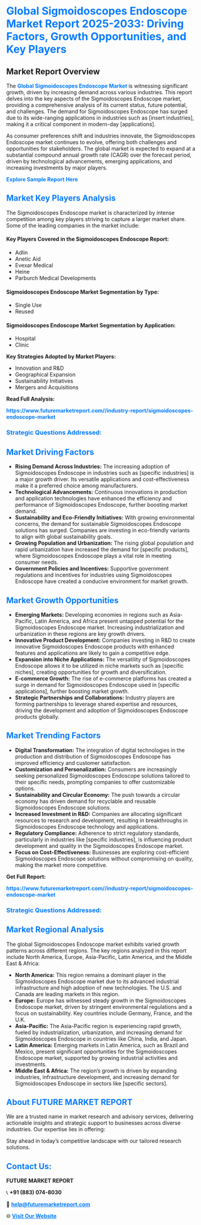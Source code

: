 <h1 style="color: #007BFF;">Global Sigmoidoscopes Endoscope Market Report 2025-2033: Driving Factors, Growth Opportunities, and Key Players</h1>

<section id="overview">
<h2>Market Report Overview</h2>
<p>The <a href="https://www.futuremarketreport.com//industry-report/sigmoidoscopes-endoscope-market" style="color: #007BFF; text-decoration: none;"><strong>Global Sigmoidoscopes Endoscope Market</strong></a> is witnessing significant growth, driven by increasing demand across various industries. This report delves into the key aspects of the Sigmoidoscopes Endoscope market, providing a comprehensive analysis of its current status, future potential, and challenges. The demand for Sigmoidoscopes Endoscope has surged due to its wide-ranging applications in industries such as [insert industries], making it a critical component in modern-day [applications].</p>
<p>As consumer preferences shift and industries innovate, the Sigmoidoscopes Endoscope market continues to evolve, offering both challenges and opportunities for stakeholders. The global market is expected to expand at a substantial compound annual growth rate (CAGR) over the forecast period, driven by technological advancements, emerging applications, and increasing investments by major players.</p>
</section>

<section id="overview">
<p><a href="https://www.futuremarketreport.com//request-sample/reportId=55716" style="color: #007BFF; text-decoration: none;"><strong>Explore Sample Report Here</strong></a></p>
</section>

<section id="key-players">
<h2 style="color: #007BFF;">Market Key Players Analysis</h2>
<p>The Sigmoidoscopes Endoscope market is characterized by intense competition among key players striving to capture a larger market share. Some of the leading companies in the market include:</p>
<h4>Key Players Covered in the Sigmoidoscopes Endoscope Report:</h4>
<ul><li>Adlin</li><li>Anetic Aid</li><li>Evexar Medical</li><li>Heine</li><li>Parburch Medical Developments</li></ul>
<h4>Sigmoidoscopes Endoscope Market Segmentation by Type:</h4>
<ul><li>Single Use</li><li>Reused</li></ul>

<h4>Sigmoidoscopes Endoscope Market Segmentation by Application:</h4>
<ul><li>Hospital</li><li>Clinic</li></ul>
<p><strong>Key Strategies Adopted by Market Players:</strong></p>
<ul>
<li>Innovation and R&D</li>
<li>Geographical Expansion</li>
<li>Sustainability Initiatives</li>
<li>Mergers and Acquisitions</li>
</ul>
</section>

<section>
<p><strong>Read Full Analysis: </strong></p><a href="https://www.futuremarketreport.com//industry-report/sigmoidoscopes-endoscope-market" style="color: #007BFF; text-decoration: none;"><strong>https://www.futuremarketreport.com//industry-report/sigmoidoscopes-endoscope-market</strong></a>
<h3 style="color: #007BFF;">Strategic Questions Addressed:</h3>
</section>

<section id="driving-factors">
<h2 style="color: #007BFF;">Market Driving Factors</h2>
<ul>
<li><strong>Rising Demand Across Industries:</strong> The increasing adoption of Sigmoidoscopes Endoscope in industries such as [specific industries] is a major growth driver. Its versatile applications and cost-effectiveness make it a preferred choice among manufacturers.</li>
<li><strong>Technological Advancements:</strong> Continuous innovations in production and application technologies have enhanced the efficiency and performance of Sigmoidoscopes Endoscope, further boosting market demand.</li>
<li><strong>Sustainability and Eco-Friendly Initiatives:</strong> With growing environmental concerns, the demand for sustainable Sigmoidoscopes Endoscope solutions has surged. Companies are investing in eco-friendly variants to align with global sustainability goals.</li>
<li><strong>Growing Population and Urbanization:</strong> The rising global population and rapid urbanization have increased the demand for [specific products], where Sigmoidoscopes Endoscope plays a vital role in meeting consumer needs.</li>
<li><strong>Government Policies and Incentives:</strong> Supportive government regulations and incentives for industries using Sigmoidoscopes Endoscope have created a conducive environment for market growth.</li>
</ul>
</section>

<section id="growth-opportunities">
<h2 style="color: #007BFF;">Market Growth Opportunities</h2>
<ul>
<li><strong>Emerging Markets:</strong> Developing economies in regions such as Asia-Pacific, Latin America, and Africa present untapped potential for the Sigmoidoscopes Endoscope market. Increasing industrialization and urbanization in these regions are key growth drivers.</li>
<li><strong>Innovative Product Development:</strong> Companies investing in R&D to create innovative Sigmoidoscopes Endoscope products with enhanced features and applications are likely to gain a competitive edge.</li>
<li><strong>Expansion into Niche Applications:</strong> The versatility of Sigmoidoscopes Endoscope allows it to be utilized in niche markets such as [specific niches], creating opportunities for growth and diversification.</li>
<li><strong>E-commerce Growth:</strong> The rise of e-commerce platforms has created a surge in demand for Sigmoidoscopes Endoscope used in [specific applications], further boosting market growth.</li>
<li><strong>Strategic Partnerships and Collaborations:</strong> Industry players are forming partnerships to leverage shared expertise and resources, driving the development and adoption of Sigmoidoscopes Endoscope products globally.</li>
</ul>
</section>

<section id="trending-factors">
<h2 style="color: #007BFF;">Market Trending Factors</h2>
<ul>
<li><strong>Digital Transformation:</strong> The integration of digital technologies in the production and distribution of Sigmoidoscopes Endoscope has improved efficiency and customer satisfaction.</li>
<li><strong>Customization and Personalization:</strong> Consumers are increasingly seeking personalized Sigmoidoscopes Endoscope solutions tailored to their specific needs, prompting companies to offer customizable options.</li>
<li><strong>Sustainability and Circular Economy:</strong> The push towards a circular economy has driven demand for recyclable and reusable Sigmoidoscopes Endoscope solutions.</li>
<li><strong>Increased Investment in R&D:</strong> Companies are allocating significant resources to research and development, resulting in breakthroughs in Sigmoidoscopes Endoscope technology and applications.</li>
<li><strong>Regulatory Compliance:</strong> Adherence to strict regulatory standards, particularly in industries like [specific industries], is influencing product development and quality in the Sigmoidoscopes Endoscope market.</li>
<li><strong>Focus on Cost-Effectiveness:</strong> Businesses are exploring cost-efficient Sigmoidoscopes Endoscope solutions without compromising on quality, making the market more competitive.</li>
</ul>
</section>

<section>
<p><strong>Get Full Report: </strong></p><a href="https://www.futuremarketreport.com//industry-report/sigmoidoscopes-endoscope-market" style="color: #007BFF; text-decoration: none;"><strong>https://www.futuremarketreport.com//industry-report/sigmoidoscopes-endoscope-market</strong></a>
<h3 style="color: #007BFF;">Strategic Questions Addressed:</h3>
</section>


<section id="regional-analysis">
<h2 style="color: #007BFF;">Market Regional Analysis</h2>
<p>The global Sigmoidoscopes Endoscope market exhibits varied growth patterns across different regions. The key regions analyzed in this report include North America, Europe, Asia-Pacific, Latin America, and the Middle East & Africa:</p>
<ul>
<li><strong>North America:</strong> This region remains a dominant player in the Sigmoidoscopes Endoscope market due to its advanced industrial infrastructure and high adoption of new technologies. The U.S. and Canada are leading markets in this region.</li>
<li><strong>Europe:</strong> Europe has witnessed steady growth in the Sigmoidoscopes Endoscope market, driven by stringent environmental regulations and a focus on sustainability. Key countries include Germany, France, and the U.K.</li>
<li><strong>Asia-Pacific:</strong> The Asia-Pacific region is experiencing rapid growth, fueled by industrialization, urbanization, and increasing demand for Sigmoidoscopes Endoscope in countries like China, India, and Japan.</li>
<li><strong>Latin America:</strong> Emerging markets in Latin America, such as Brazil and Mexico, present significant opportunities for the Sigmoidoscopes Endoscope market, supported by growing industrial activities and investments.</li>
<li><strong>Middle East & Africa:</strong> The region’s growth is driven by expanding industries, infrastructure development, and increasing demand for Sigmoidoscopes Endoscope in sectors like [specific sectors].</li>
</ul>
</section>

<footer>
<h2 style="color: #007BFF;">About FUTURE MARKET REPORT</h2>
<p>We are a trusted name in market research and advisory services, delivering actionable insights and strategic support to businesses across diverse industries. Our expertise lies in offering:</p>

<p>Stay ahead in today’s competitive landscape with our tailored research solutions.</p>

<h2 style="color: #007BFF;">Contact Us:</h2>
<p><strong>FUTURE MARKET REPORT</strong></p>
<p>📞 <strong>+91 (883) 074-8030</strong></p>
<p>📧 <strong><a href="mailto:help@futuremarketreport.com" style="color: #007BFF;">help@futuremarketreport.com</a></strong></p>
<p>🌐 <strong><a href="https://www.futuremarketreport.com/" style="color: #007BFF;">Visit Our Website</a></strong></p>
</footer>